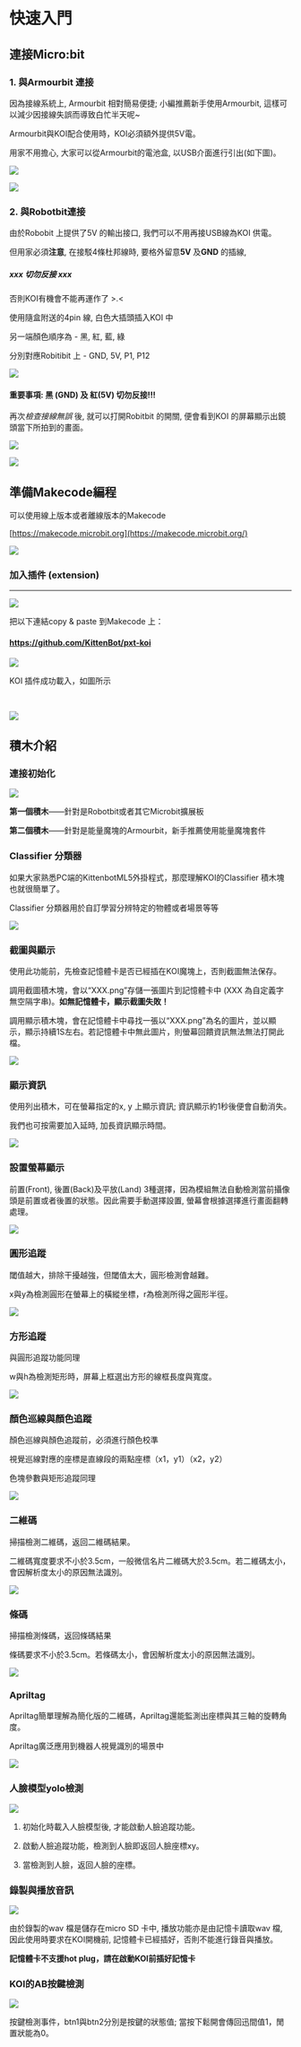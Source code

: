 # **快速入門**

## 連接Micro:bit

### 1. 與Armourbit 連接

因為接線系統上, Armourbit 相對簡易便捷; 小編推薦新手使用Armourbit, 這樣可以減少因接線失誤而導致白忙半天呢~

Armourbit與KOI配合使用時，KOI必須額外提供5V電。

用家不用擔心, 大家可以從Armourbit的電池盒, 以USB介面進行引出(如下圖)。

![](McQsImage/armourbit_connection1-1.png)  

![](McQsImage/armourbit_connection2-3.png)  



### 2. 與Robotbit連接

由於Robobit 上提供了5V 的輸出接口, 我們可以不用再接USB線為KOI 供電。

但用家必須**注意**, 在接駁4條杜邦線時, 要格外留意**5V** 及**GND** 的插線, 

##### xxx **切勿反接** xxx

否則KOI有機會不能再運作了 >.<



使用隨盒附送的4pin 線, 白色大插頭插入KOI 中

另一端顏色順序為 - 黑, 紅, 藍, 綠

分別對應Robitibit 上 - GND, 5V, P1, P12

![](McQsImage/robotbit_connection1.png) 

#### 重要事項: 黑 (GND) 及 紅(5V) 切勿反接!!!

再次*檢查接線無誤* 後, 就可以打開Robitbit 的開關, 便會看到KOI 的屏幕顯示出鏡頭當下所拍到的畫面。

![](McQsImage/robotbit_connection2.png) 

![](McQsImage/robotbit_connection3-1.png) 





## 準備Makecode編程

可以使用線上版本或者離線版本的Makecode

[https://makecode.microbit.org](https://makecode.microbit.org/)

![](McQsImage/01-1.png)  



### **加入插件 (extension)**

------

![](McQsImage/16-1.png)  



把以下連結copy & paste 到Makecode 上：

#### **https://github.com/KittenBot/pxt-koi**

![](McQsImage/02.png)



KOI 插件成功載入，如圖所示                                                                       

​                                                              

![](McQsImage/03-1.png)  



## 積木介紹

### 連接初始化

![](McQsImage/04.png)  

**第一個積木**——針對是Robotbit或者其它Microbit擴展板

**第二個積木**——針對是能量魔塊的Armourbit，新手推薦使用能量魔塊套件



### Classifier 分類器

如果大家熟悉PC端的KittenbotML5外掛程式，那麼理解KOI的Classifier 積木塊也就很簡單了。

Classifier 分類器用於自訂學習分辨特定的物體或者場景等等

![](McQsImage/05.png) 





### **截圖與顯示**

使用此功能前，先檢查記憶體卡是否已經插在KOI魔塊上，否則截圖無法保存。

調用截圖積木塊，會以“XXX.png”存儲一張圖片到記憶體卡中 (XXX 為自定義字無空隔字串)。**如無記憶體卡，顯示截圖失敗！**

調用顯示積木塊，會在記憶體卡中尋找一張以“XXX.png”為名的圖片，並以顯示，顯示持續1S左右。若記憶體卡中無此圖片，則螢幕回饋資訊無法無法打開此檔。



 ![](McQsImage/06.png)



### **顯示資訊**

使用列出積木，可在螢幕指定的x, y 上顯示資訊; 資訊顯示約1秒後便會自動消失。

我們也可按需要加入延時, 加長資訊顯示時間。



![](McQsImage/07.png) 



### **設置螢幕顯示**

前置(Front), 後置(Back)及平放(Land) 3種選擇，因為模組無法自動檢測當前攝像頭是前置或者後置的狀態。因此需要手動選擇設置, 螢幕會根據選擇進行畫面翻轉處理。

![](McQsImage/08.png) 



### **圓形追蹤**

閾值越大，排除干擾越強，但閾值太大，圓形檢測會越難。

x與y為檢測圓形在螢幕上的橫縱坐標，r為檢測所得之圓形半徑。

 ![](McQsImage/09.png)



### **方形追蹤**

與圓形追蹤功能同理

w與h為檢測矩形時，屏幕上框選出方形的線框長度與寬度。

![](McQsImage/10.png) 



### **顏色巡線與顏色追蹤**

顏色巡線與顏色追蹤前，必須進行顏色校準

視覺巡線對應的座標是直線段的兩點座標（x1，y1）（x2，y2）

色塊參數與矩形追蹤同理

![](McQsImage/11.png) 



### **二維碼**

掃描檢測二維碼，返回二維碼結果。

二維碼寬度要求不小於3.5cm，一般微信名片二維碼大於3.5cm。若二維碼太小，會因解析度太小的原因無法識別。

![](McQsImage/12.png) 



### **條碼**

掃描檢測條碼，返回條碼結果

條碼要求不小於3.5cm。若條碼太小，會因解析度太小的原因無法識別。

![](McQsImage/13.png) 



### Apriltag

Apriltag簡單理解為簡化版的二維碼，Apriltag還能監測出座標與其三軸的旋轉角度。

Apriltag廣泛應用到機器人視覺識別的場景中

![](McQsImage/14.png) 



### **人臉模型yolo檢測**

 ![](McQsImage/15.png) 

1. 初始化時載入人臉模型後, 才能啟動人臉追蹤功能。


2. 啟動人臉追蹤功能，檢測到人臉即返回人臉座標xy。

3. 當檢測到人臉，返回人臉的座標。



### **錄製與播放音訊**

 ![](McQsImage/17.png)

由於錄製的wav 檔是儲存在micro SD 卡中, 播放功能亦是由記憶卡讀取wav 檔, 因此使用時要求在KOI開機前,  記憶體卡已經插好，否則不能進行錄音與播放。

**記憶體卡不支援hot plug，請在啟動KOI前插好記憶卡**



### KOI的AB按鍵檢測

 ![](McQsImage/18.png)

按鍵檢測事件，btn1與btn2分別是按鍵的狀態值; 當按下鬆開會傳回迅間值1，閒置狀能為0。

